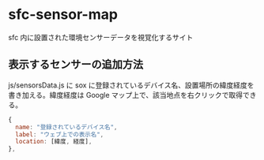 # sfc-sensor-map

sfc 内に設置された環境センサーデータを視覚化するサイト

## 表示するセンサーの追加方法

js/sensorsData.js に sox に登録されているデバイス名、設置場所の緯度経度を書き加える。緯度経度は Google マップ上で、該当地点を右クリックで取得できる。

```js
{
  name: "登録されているデバイス名",
  label: "ウェブ上での表示名",
  location: [緯度, 経度],
},
```
